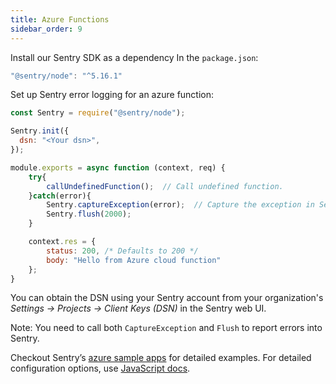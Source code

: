```yaml
---
title: Azure Functions
sidebar_order: 9
---
```


Install our Sentry SDK as a dependency In the `package.json`:
```jsx
"@sentry/node": "^5.16.1"
```

Set up Sentry error logging for an azure function:
````jsx
const Sentry = require("@sentry/node");

Sentry.init({
  dsn: "<Your dsn>",
});

module.exports = async function (context, req) {
    try{
        callUndefinedFunction();  // Call undefined function.
    }catch(error){
        Sentry.captureException(error);  // Capture the exception in Sentry dashboard.
        Sentry.flush(2000);
    }

    context.res = {
        status: 200, /* Defaults to 200 */
        body: "Hello from Azure cloud function"
    };
}
````

You can obtain the DSN using your Sentry account from your organization's *Settings -> Projects -> Client Keys (DSN)* in the Sentry web UI.

Note: You need to call both `CaptureException` and `Flush` to report errors into Sentry.

Checkout Sentry’s [azure sample apps](https://github.com/getsentry/examples/tree/master/azure-functions/node) for detailed examples. For detailed configuration options, use [JavaScript docs](/platforms/javascript/).

